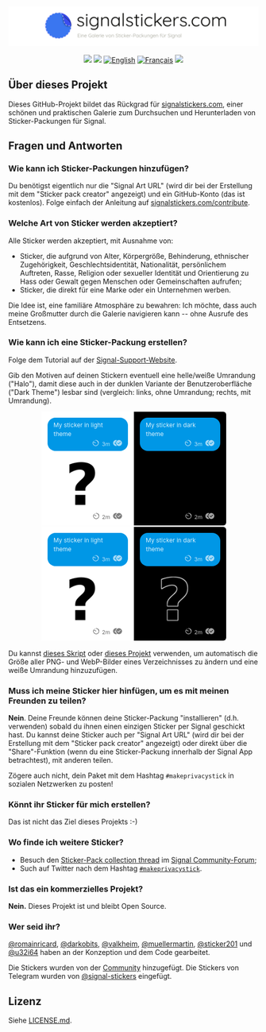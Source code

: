 <a href="https://signalstickers.com" id="top">
  <img src=".github/header_signalstickers_de.png" style="max-width: 100%;"></<img>
</a>

<p align="center">
  <a href="https://travis-ci.com/signalstickers/signalstickers"><img src="https://travis-ci.com/signalstickers/signalstickers.svg?branch=master"></a>
  <a href="https://github.com/signalstickers/signalstickers/graphs/contributors"><img src="https://img.shields.io/github/contributors/signalstickers/signalstickers"></a>
  <a href="README.md"><img src="https://bit.ly/31ysLJA" alt="English"></a>
  <a href="README.fr.md"><img src="https://bit.ly/31xkO7h" alt="Français"></a>
  <a href="https://twitter.com/signalstickers"><img src="https://img.shields.io/twitter/follow/signalstickers?label=Feed&style=social"></a>
</p>

## Über dieses Projekt

Dieses GitHub-Projekt bildet das Rückgrad für [signalstickers.com](https://signalstickers.com), einer schönen und praktischen Galerie zum Durchsuchen und Herunterladen von Sticker-Packungen für Signal.

## Fragen und Antworten

### Wie kann ich Sticker-Packungen hinzufügen?

Du benötigst eigentlich nur die "Signal Art URL" (wird dir bei der Erstellung mit dem "Sticker pack creator" angezeigt) und ein GitHub-Konto (das ist kostenlos).
Folge einfach der Anleitung auf [signalstickers.com/contribute](https://signalstickers.com/contribute).

### Welche Art von Sticker werden akzeptiert?

Alle Sticker werden akzeptiert, mit Ausnahme von:
+ Sticker, die aufgrund von Alter, Körpergröße, Behinderung, ethnischer Zugehörigkeit, Geschlechtsidentität, Nationalität, persönlichem Auftreten, Rasse, Religion oder sexueller Identität und Orientierung zu Hass oder Gewalt gegen Menschen oder Gemeinschaften aufrufen;
+ Sticker, die direkt für eine Marke oder ein Unternehmen werben.

Die Idee ist, eine familiäre Atmosphäre zu bewahren: Ich möchte, dass auch meine Großmutter durch die Galerie navigieren kann -- ohne Ausrufe des Entsetzens.

### Wie kann ich eine Sticker-Packung erstellen?

Folge dem Tutorial auf der [Signal-Support-Website](https://support.signal.org/hc/articles/360031836512-Stickers#h_c2a0a45b-862f-4d12-9ab1-d9a6844062ca).

Gib den Motiven auf deinen Stickern eventuell eine helle/weiße Umrandung ("Halo"), damit diese auch in der dunklen Variante der Benutzeroberfläche ("Dark Theme") lesbar sind (vergleich: links, ohne Umrandung; rechts, mit Umrandung).

<p align="center">
<img src=".github/without white margin.png">
<img src=".github/with white margin.png">
</p>

Du kannst [dieses Skript](https://gist.github.com/ondondil/4b8564b404696b3255253b467b413de9#gistcomment-3118471) oder [dieses Projekt](https://framagit.org/luc/stickerify-for-signal) verwenden, um automatisch die Größe aller PNG- und WebP-Bilder eines Verzeichnisses zu ändern und eine weiße Umrandung hinzuzufügen.

### Muss ich meine Sticker hier hinfügen, um es mit meinen Freunden zu teilen?

**Nein**. 
Deine Freunde können deine Sticker-Packung "installieren" (d.h. verwenden) sobald du ihnen einen einzigen Sticker per Signal geschickt hast.
Du kannst deine Sticker auch per "Signal Art URL" (wird dir bei der Erstellung mit dem "Sticker pack creator" angezeigt) oder direkt über die "Share"-Funktion (wenn du eine Sticker-Packung innerhalb der Signal App betrachtest), mit anderen teilen.

Zögere auch nicht, dein Paket mit dem Hashtag `#makeprivacystick` in sozialen Netzwerken zu posten!

### Könnt ihr Sticker für mich erstellen?

Das ist nicht das Ziel dieses Projekts :-)

### Wo finde ich weitere Sticker?

+ Besuch den [Sticker-Pack collection thread](https://community.signalusers.org/t/sticker-pack-collection-thread-makeprivacystick/10650) im [Signal Community-Forum](https://community.signalusers.org);
+ Such auf Twitter nach dem Hashtag [`#makeprivacystick`](https://twitter.com/hashtag/makeprivacystick).

### Ist das ein kommerzielles Projekt?

**Nein.** 
Dieses Projekt ist und bleibt Open Source.

### Wer seid ihr?

[@romainricard](https://github.com/romainricard),
[@darkobits](https://github.com/darkobits),
[@valkheim](https://github.com/valkheim),
[@muellermartin](https://github.com/muellermartin),
[@sticker201](https://github.com/sticker201) und
[@u32i64](https://github.com/u32i64) 
haben an der Konzeption und dem Code gearbeitet.

Die Stickers wurden von der [Community](https://github.com/signalstickers/signalstickers/graphs/contributors) hinzugefügt.
Die Stickers von Telegram wurden von [@signal-stickers](https://github.com/signal-stickers) eingefügt.

## Lizenz

Siehe [LICENSE.md](LICENSE.md).
